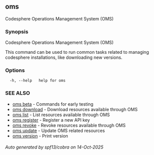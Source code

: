 ## oms

Codesphere Operations Management System (OMS)

### Synopsis

Codesphere Operations Management System (OMS)

This command can be used to run common tasks related to managing codesphere installations,
like downloading new versions.

### Options

```
  -h, --help   help for oms
```

### SEE ALSO

* [oms beta](oms_beta.md)	 - Commands for early testing
* [oms download](oms_download.md)	 - Download resources available through OMS
* [oms list](oms_list.md)	 - List resources available through OMS
* [oms register](oms_register.md)	 - Register a new API key
* [oms revoke](oms_revoke.md)	 - Revoke resources available through OMS
* [oms update](oms_update.md)	 - Update OMS related resources
* [oms version](oms_version.md)	 - Print version

###### Auto generated by spf13/cobra on 14-Oct-2025
